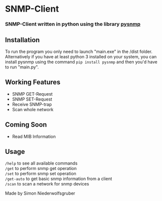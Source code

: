 # SNMP-Client

### SNMP-Client written in python using the library <a href="https://github.com/etingof/pysnmp" target="_blank">pysnmp</a>

## Installation

To run the program you only need to launch "main.exe" in the /dist folder.  
Alternatively if you have at least python 3 installed on your system, you can install pysnmp using the command `pip install pysnmp` and then you'd have to run "main.py".

## Working Features

- SNMP GET-Request
- SNMP SET-Request
- Receive SNMP-trap
- Scan whole network

## Coming Soon

- Read MIB Information

## Usage

`/help` to see all available commands  
`/get` to perform snmp get operation  
`/set` to perform snmp set operation  
`/get-auto` to get basic snmp information from a client  
`/scan` to scan a network for snmp devices

Made by Simon Niederwolfsgruber
